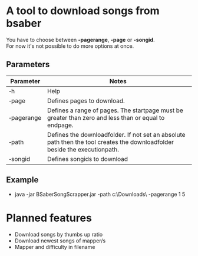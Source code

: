 # A tool to download songs from bsaber
You have to choose between **-pagerange**, **-page** or **-songid**.  
For now it's not possible to do more options at once.

## Parameters
| Parameter | Notes |
| - | - |
| &#8209;h | Help |
| &#8209;page <PAGENUMBERS> | Defines pages to download. |
| &#8209;pagerange <PAGESTART PAGEEND> | Defines a range of pages. The startpage must be greater than zero and less than or equal to endpage. |
| &#8209;path <DOWNLOADPATH> | Defines the downloadfolder. If not set an absolute path then the tool creates the downloadfolder beside the executionpath. |
| &#8209;songid <SONGIDS> | Defines songids to download |

## Example
* java -jar BSaberSongScrapper.jar -path c:\Downloads\ -pagerange 1 5


# Planned features
* Download songs by thumbs up ratio
* Download newest songs of mapper/s
* Mapper and difficulty in filename

